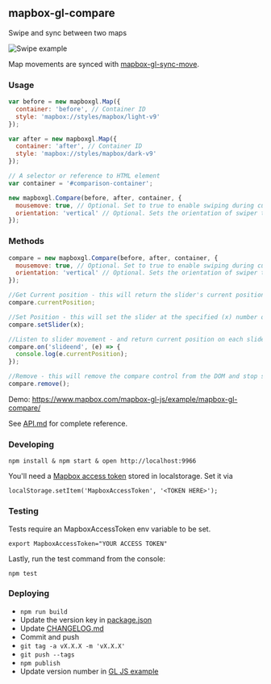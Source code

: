 mapbox-gl-compare
---

Swipe and sync between two maps

![Swipe example](http://i.imgur.com/MvjwVLu.gif)

Map movements are synced with [mapbox-gl-sync-move](https://github.com/mapbox/mapbox-gl-sync-move).

### Usage

```js
var before = new mapboxgl.Map({
  container: 'before', // Container ID
  style: 'mapbox://styles/mapbox/light-v9'
});

var after = new mapboxgl.Map({
  container: 'after', // Container ID
  style: 'mapbox://styles/mapbox/dark-v9'
});

// A selector or reference to HTML element
var container = '#comparison-container';

new mapboxgl.Compare(before, after, container, {
  mousemove: true, // Optional. Set to true to enable swiping during cursor movement.
  orientation: 'vertical' // Optional. Sets the orientation of swiper to horizontal or vertical, defaults to vertical
});
```

### Methods

```js
compare = new mapboxgl.Compare(before, after, container, {
  mousemove: true, // Optional. Set to true to enable swiping during cursor movement.
  orientation: 'vertical' // Optional. Sets the orientation of swiper to horizontal or vertical, defaults to vertical
});

//Get Current position - this will return the slider's current position, in pixels
compare.currentPosition;

//Set Position - this will set the slider at the specified (x) number of pixels from the left-edge or top-edge of viewport based on swiper orientation
compare.setSlider(x);

//Listen to slider movement - and return current position on each slideend
compare.on('slideend', (e) => {
  console.log(e.currentPosition);
});

//Remove - this will remove the compare control from the DOM and stop synchronizing the two maps.
compare.remove();
```

Demo: https://www.mapbox.com/mapbox-gl-js/example/mapbox-gl-compare/

See [API.md](https://github.com/mapbox/mapbox-gl-compare/blob/master/API.md) for complete reference.

### Developing

    npm install & npm start & open http://localhost:9966

You'll need a [Mapbox access token](https://www.mapbox.com/help/create-api-access-token/) stored in localstorage. Set it via

    localStorage.setItem('MapboxAccessToken', '<TOKEN HERE>');

### Testing

Tests require an MapboxAccessToken env variable to be set.

    export MapboxAccessToken="YOUR ACCESS TOKEN"

Lastly, run the test command from the console:

    npm test

### Deploying

- `npm run build`
- Update the version key in [package.json](https://github.com/mapbox/mapbox-gl-compare/blob/master/package.json)
- Update [CHANGELOG.md](https://github.com/mapbox/mapbox-gl-compare/blob/master/CHANGELOG.md)
- Commit and push
- `git tag -a vX.X.X -m 'vX.X.X'`
- `git push --tags`
- `npm publish`
- Update version number in [GL JS example](https://github.com/mapbox/mapbox-gl-js/blob/mb-pages/docs/_posts/examples/3400-01-21-mapbox-gl-compare.html)
